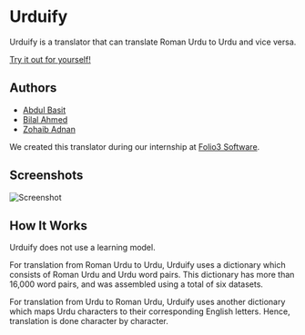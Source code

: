 
# Urduify

Urduify is a translator that can translate Roman Urdu to Urdu and vice versa.

[Try it out for yourself!](http://ec2-54-184-174-147.us-west-2.compute.amazonaws.com/)



## Authors

- [Abdul Basit](https://www.github.com/abdul3909)
- [Bilal Ahmed](https://www.github.com/bilalahmed15)
- [Zohaib Adnan](https://www.github.com/zohaibadnan137)

We created this translator during our internship at [Folio3 Software](https://www.linkedin.com/company/folio3/).
## Screenshots

![Screenshot](https://user-images.githubusercontent.com/82387424/182638323-ff6ce03c-3415-4d3b-af0a-ff9814ec9e5d.png)



## How It Works

Urduify does not use a learning model. 

For translation from Roman Urdu to Urdu, Urduify uses a dictionary which consists of Roman Urdu and Urdu word pairs. This dictionary has more than 16,000 word pairs, and was assembled using a total of six datasets. 

For translation from Urdu to Roman Urdu, Urduify uses another dictionary which maps Urdu characters to their corresponding English letters. Hence, translation is done character by character.
